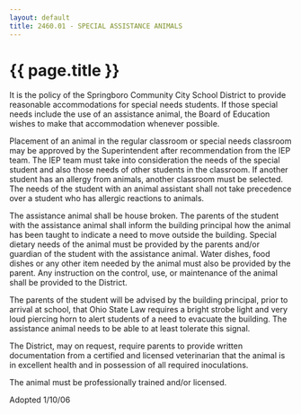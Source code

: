 ```yaml
---
layout: default
title: 2460.01 - SPECIAL ASSISTANCE ANIMALS
---
```


{{ page.title }}
================

It is the policy of the Springboro Community City School District to
provide reasonable accommodations for special needs students. If those
special needs include the use of an assistance animal, the Board of
Education wishes to make that accommodation whenever possible.

Placement of an animal in the regular classroom or special needs
classroom may be approved by the Superintendent after recommendation
from the IEP team. The IEP team must take into consideration the needs
of the special student and also those needs of other students in the
classroom. If another student has an allergy from animals, another
classroom must be selected. The needs of the student with an animal
assistant shall not take precedence over a student who has allergic
reactions to animals.

The assistance animal shall be house broken. The parents of the student
with the assistance animal shall inform the building principal how the
animal has been taught to indicate a need to move outside the building.
Special dietary needs of the animal must be provided by the parents
and/or guardian of the student with the assistance animal. Water dishes,
food dishes or any other item needed by the animal must also be provided
by the parent. Any instruction on the control, use, or maintenance of
the animal shall be provided to the District.

The parents of the student will be advised by the building principal,
prior to arrival at school, that Ohio State Law requires a bright strobe
light and very loud piercing horn to alert students of a need to
evacuate the building. The assistance animal needs to be able to at
least tolerate this signal.

The District, may on request, require parents to provide written
documentation from a certified and licensed veterinarian that the animal
is in excellent health and in possession of all required inoculations.

The animal must be professionally trained and/or licensed.

Adopted 1/10/06

